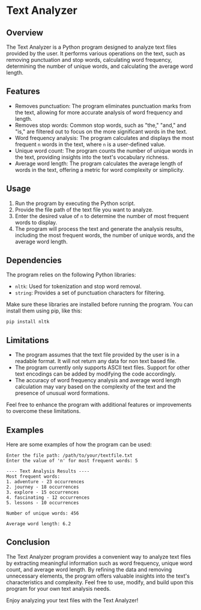 # Text Analyzer

## Overview
The Text Analyzer is a Python program designed to analyze text files provided by the user. It performs various operations on the text, such as removing punctuation and stop words, calculating word frequency, determining the number of unique words, and calculating the average word length.

## Features
- Removes punctuation: The program eliminates punctuation marks from the text, allowing for more accurate analysis of word frequency and length.
- Removes stop words: Common stop words, such as "the," "and," and "is," are filtered out to focus on the more significant words in the text.
- Word frequency analysis: The program calculates and displays the most frequent `n` words in the text, where `n` is a user-defined value.
- Unique word count: The program counts the number of unique words in the text, providing insights into the text's vocabulary richness.
- Average word length: The program calculates the average length of words in the text, offering a metric for word complexity or simplicity.

## Usage
1. Run the program by executing the Python script.
2. Provide the file path of the text file you want to analyze.
3. Enter the desired value of `n` to determine the number of most frequent words to display.
4. The program will process the text and generate the analysis results, including the most frequent words, the number of unique words, and the average word length.

## Dependencies
The program relies on the following Python libraries:
- `nltk`: Used for tokenization and stop word removal.
- `string`: Provides a set of punctuation characters for filtering.

Make sure these libraries are installed before running the program. You can install them using pip, like this:
```
pip install nltk
```

## Limitations
- The program assumes that the text file provided by the user is in a readable format. It will not return any data for non text based file.
- The program currently only supports ASCII text files. Support for other text encodings can be added by modifying the code accordingly.
- The accuracy of word frequency analysis and average word length calculation may vary based on the complexity of the text and the presence of unusual word formations.

Feel free to enhance the program with additional features or improvements to overcome these limitations.

## Examples
Here are some examples of how the program can be used:

```
Enter the file path: /path/to/your/textfile.txt
Enter the value of 'n' for most frequent words: 5

---- Text Analysis Results ----
Most frequent words:
1. adventure - 23 occurrences
2. journey - 18 occurrences
3. explore - 15 occurrences
4. fascinating - 12 occurrences
5. lessons - 10 occurrences

Number of unique words: 456

Average word length: 6.2

```

## Conclusion
The Text Analyzer program provides a convenient way to analyze text files by extracting meaningful information such as word frequency, unique word count, and average word length. By refining the data and removing unnecessary elements, the program offers valuable insights into the text's characteristics and complexity. Feel free to use, modify, and build upon this program for your own text analysis needs.

Enjoy analyzing your text files with the Text Analyzer!
